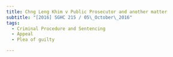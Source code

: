 ```yaml
---
title: Chng Leng Khim v Public Prosecutor and another matter 
subtitle: "[2016] SGHC 215 / 05\_October\_2016"
tags:
  - Criminal Procedure and Sentencing
  - Appeal
  - Plea of guilty

---
```


